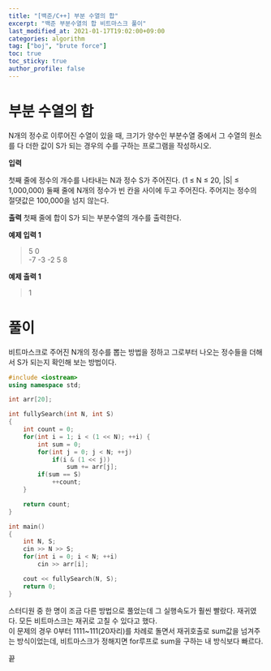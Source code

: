 ```yaml
---
title: "[백준/C++] 부분 수열의 합"
excerpt: "백준 부분수열의 합 비트마스크 풀이"
last_modified_at: 2021-01-17T19:02:00+09:00
categories: algorithm
tag: ["boj", "brute force"]
toc: true
toc_sticky: true
author_profile: false
---
```


# 부분 수열의 합

N개의 정수로 이루어진 수열이 있을 때, 크기가 양수인 부분수열 중에서 그 수열의 원소를 다 더한 값이 S가 되는 경우의 수를 구하는 프로그램을 작성하시오.

**입력**

첫째 줄에 정수의 개수를 나타내는 N과 정수 S가 주어진다. (1 ≤ N ≤ 20, |S| ≤ 1,000,000) 둘째 줄에 N개의 정수가 빈 칸을 사이에 두고 주어진다. 주어지는 정수의 절댓값은 100,000을 넘지 않는다.

**출력**
첫째 줄에 합이 S가 되는 부분수열의 개수를 출력한다.

**예제 입력 1**

> 5 0  
> -7 -3 -2 5 8  

**예제 출력 1**

> 1  

# 풀이

비트마스크로 주어진 N개의 정수를 뽑는 방법을 정하고 그로부터 나오는 정수들을 더해서 S가 되는지 확인해 보는 방법이다.

``` c++
#include <iostream>
using namespace std;

int arr[20];

int fullySearch(int N, int S)
{
	int count = 0;
	for(int i = 1; i < (1 << N); ++i) {
		int sum = 0;
		for(int j = 0; j < N; ++j)
			if(i & (1 << j))
				sum += arr[j];
		if(sum == S)
			++count;
	}

	return count;
}

int main()
{
	int N, S;
	cin >> N >> S;
	for(int i = 0; i < N; ++i)
		cin >> arr[i];

	cout << fullySearch(N, S);
	return 0;
}
```

스터디원 중 한 명이 조금 다른 방법으로 풀었는데 그 실행속도가 훨씬 빨랐다. 재귀였다.
모든 비트마스크는 재귀로 고칠 수 있다고 했다.  
이 문제의 경우 0부터 1111~111(20자리)를 차례로 돌면서 재귀호출로 sum값을 넘겨주는 방식이었는데,
비트마스크가 정해지면 for루프로 sum을 구하는 내 방식보다 빠르다.

끝